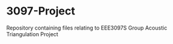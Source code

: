 # 3097-Project
Repository containing files relating to EEE3097S Group Acoustic Triangulation Project
